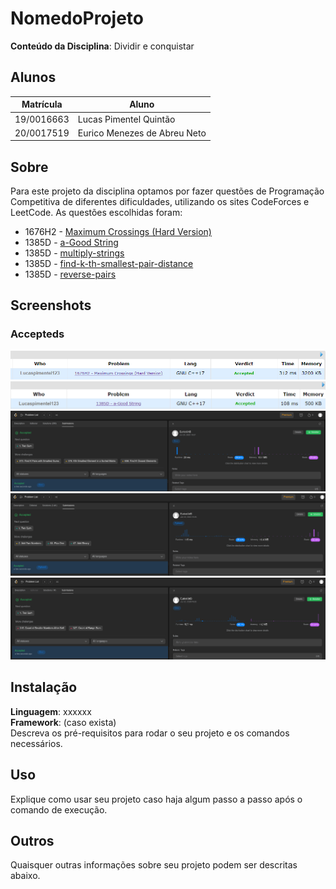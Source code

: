 # NomedoProjeto

**Conteúdo da Disciplina**: Dividir e conquistar<br>

## Alunos

| Matrícula  | Aluno                        |
| ---------- | ---------------------------- |
| 19/0016663 | Lucas Pimentel Quintão       |
| 20/0017519 | Eurico Menezes de Abreu Neto |

## Sobre

Para este projeto da disciplina optamos por fazer questões de Programação Competitiva de diferentes dificuldades, utilizando os sites CodeForces e LeetCode. As questões escolhidas foram:

- 1676H2 - [Maximum Crossings (Hard Version)](https://codeforces.com/problemset/problem/1676/H2)
- 1385D - [a-Good String](https://codeforces.com/problemset/problem/1385/D)
- 1385D - [multiply-strings](https://leetcode.com/problems/multiply-strings/description/)
- 1385D - [find-k-th-smallest-pair-distance](https://leetcode.com/problems/find-k-th-smallest-pair-distance/)
- 1385D - [reverse-pairs](https://leetcode.com/problems/reverse-pairs)

## Screenshots

### Accepteds

![image](./assets/Max_Croosings_AC.png)
![image](./assets/AC_GoodString.png)
![image](./assets/find-k-th-smallest-pair-distance.png)
![image](./assets/multiply-strings.png)
![image](./assets/reverse-pairs.png)

## Instalação

**Linguagem**: xxxxxx<br>
**Framework**: (caso exista)<br>
Descreva os pré-requisitos para rodar o seu projeto e os comandos necessários.

## Uso

Explique como usar seu projeto caso haja algum passo a passo após o comando de execução.

## Outros

Quaisquer outras informações sobre seu projeto podem ser descritas abaixo.
